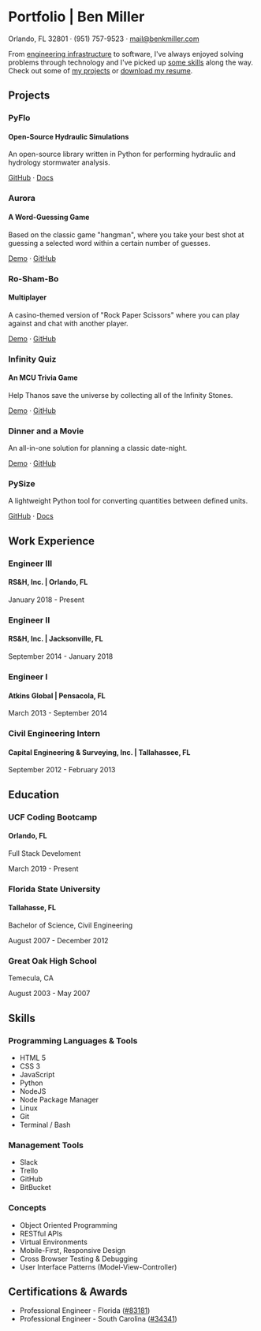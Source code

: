# Portfolio | Ben Miller

Orlando, FL 32801 · (951) 757-9523 · [mail@benkmiller.com](mailto:mail@benkmiller.com)

From [engineering infrastructure](https://benjiyamin.github.io/Portfolio/#experience) to software, I've always enjoyed solving problems through technology and I've picked up [some skills](#skills) along the way. Check out some of [my projects](#projects) or [download my resume](assets/pdf/resume.pdf).

## Projects

### PyFlo
#### Open-Source Hydraulic Simulations

An open-source library written in Python for performing hydraulic and hydrology stormwater analysis.

[GitHub](https://github.com/benjiyamin/pyflo) · [Docs](https://benjiyamin.github.io/pyflo/)

### Aurora
#### A Word-Guessing Game

Based on the classic game "hangman", where you take your best shot at guessing a selected word within a certain number of guesses.

[Demo](https://benjiyamin.github.io/Word-Guess-Game/) · [GitHub](https://github.com/benjiyamin/Word-Guess-Game)

### Ro-Sham-Bo
#### Multiplayer

A casino-themed version of "Rock Paper Scissors" where you can play against and chat with another player.

[Demo](https://benjiyamin.github.io/RPS-Multiplayer/) · [GitHub](https://github.com/benjiyamin/RPS-Multiplayer)

### Infinity Quiz
#### An MCU Trivia Game

Help Thanos save the universe by collecting all of the Infinity Stones.

[Demo](https://benjiyamin.github.io/Trivia-Game/) · [GitHub](https://github.com/benjiyamin/Trivia-Game)

### Dinner and a Movie

An all-in-one solution for planning a classic date-night.

[Demo](https://benjiyamin.github.io/DAAM-App/) · [GitHub](https://github.com/benjiyamin/DAAM-App)

### PySize

A lightweight Python tool for converting quantities between defined units.

[GitHub](https://github.com/benjiyamin/size) · [Docs](https://benjiyamin.github.io/pysize/)

## Work Experience

### Engineer III

#### RS&H, Inc. | Orlando, FL

January 2018 - Present

### Engineer II

#### RS&H, Inc. | Jacksonville, FL

September 2014 - January 2018

### Engineer I

#### Atkins Global | Pensacola, FL

March 2013 - September 2014

### Civil Engineering Intern

#### Capital Engineering & Surveying, Inc. | Tallahassee, FL

September 2012 - February 2013

## Education

### UCF Coding Bootcamp

#### Orlando, FL

Full Stack Develoment

March 2019 - Present

### Florida State University

#### Tallahasse, FL

Bachelor of Science, Civil Engineering

August 2007 - December 2012

### Great Oak High School

Temecula, CA

August 2003 - May 2007

## Skills

### Programming Languages & Tools

* HTML 5
* CSS 3
* JavaScript
* Python
* NodeJS
* Node Package Manager
* Linux
* Git
* Terminal / Bash

### Management Tools

* Slack
* Trello
* GitHub
* BitBucket

### Concepts

* 
  Object Oriented Programming
* RESTful APIs
* Virtual Environments
* Mobile-First, Responsive Design
* Cross Browser Testing & Debugging
* User Interface Patterns (Model-View-Controller)

## Certifications & Awards

- Professional Engineer - Florida ([#83181](https://www.myfloridalicense.com/LicenseDetail.asp?SID=&id=CFE253977C0EC4B731115624AF72FB39))
- Professional Engineer - South Carolina ([#34341](https://verify.llronline.com/LicLookup/Engineers/Engineer.aspx?div=50&AspxAutoDetectCookieSupport=1))